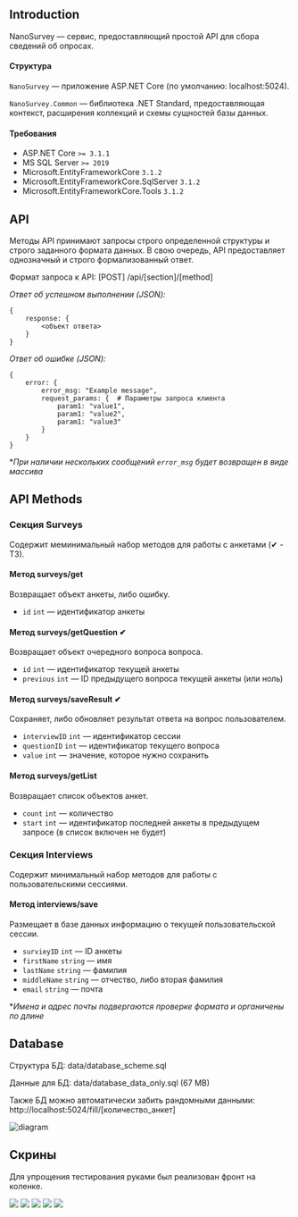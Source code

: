 ﻿## Introduction

NanoSurvey — сервис, предоставляющий 
простой API для сбора сведений об опросах.

#### Структура

`NanoSurvey` — приложение ASP.NET Core (по умолчанию: localhost:5024).

`NanoSurvey.Common` — библиотека .NET Standard, предоставляющая 
контекст, расширения коллекций и схемы сущностей базы данных.

#### Требования

* ASP.NET Core `>= 3.1.1`
* MS SQL Server `>= 2019`
* Microsoft.EntityFrameworkCore `3.1.2`
* Microsoft.EntityFrameworkCore.SqlServer `3.1.2`
* Microsoft.EntityFrameworkCore.Tools `3.1.2`

## API

Методы  API принимают запросы строго определенной структуры и строго заданного формата данных. 
В свою очередь, API предоставляет однозначный и строго формализованный ответ.

Формат запроса к API: [POST] /api/[section]/[method] 

*Ответ об успешном выполнении (JSON):*

    {
        response: {
            <объект ответа>
        }
    }

*Ответ об ошибке (JSON):*

    {
        error: {
            error_msg: "Example message",
            request_params: {  # Параметры запроса клиента
                param1: "value1",
                param1: "value2",
                param1: "value3"
            }
        }
    }

**При наличии нескольких сообщений `error_msg` будет возвращен в виде массива*

## API Methods

### Секция Surveys 

Содержит меминимальный набор методов для работы с анкетами (✔ - ТЗ).

#### Метод surveys/get

Возвращает объект анкеты, либо ошибку.

* `id` `int` — идентификатор анкеты

#### Метод surveys/getQuestion ✔

Возвращает объект очередного вопроса вопроса.

* `id` `int` — идентификатор текущей анкеты
* `previous` `int` — ID предыдущего вопроса текущей анкеты (или ноль)

#### Метод surveys/saveResult ✔

Сохраняет, либо обновляет результат ответа на вопрос пользователем.

* `interviewID` `int` — идентификатор сессии
* `questionID` `int` — идентификатор текущего вопроса
* `value` `int` — значение, которое нужно сохранить

#### Метод surveys/getList 

Возвращает список объектов анкет.

* `count` `int` — количество
* `start` `int` — идентификатор последней анкеты в предыдущем запросе (в список включен не будет)

### Секция Interviews

Содержит минимальный набор методов для работы с пользовательскими сессиями.

#### Метод interviews/save

Размещает в базе данных информацию о текущей пользовательской сессии.

* `survieyID` `int` — ID анкеты
* `firstName` `string` — имя
* `lastName` `string` — фамилия
* `middleName` `string` — отчество, либо вторая фамилия
* `email` `string` — почта

**Имена и адрес почты подвергаются проверке формата и органичены по длине*

## Database

Структура БД: data/database_scheme.sql

Данные для БД: data/database_data_only.sql (67 MB)

Также БД можно автоматически забить рандомными данными: http://localhost:5024/fill/[количество_анкет]

![diagram](img/diagram.png)

## Скрины

Для упрощения тестирования руками был реализован фронт на коленке.

![](img/1.png)
![](img/2.png)
![](img/3.png)
![](img/4.png)
![](img/5.png)


